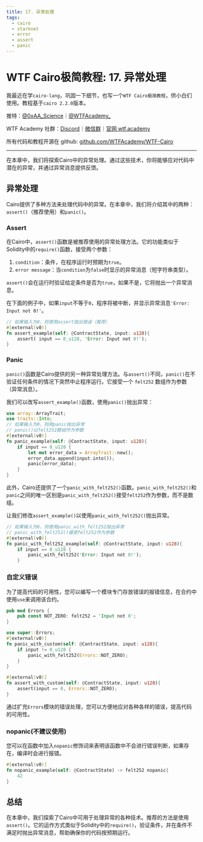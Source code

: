 ```yaml
---
title: 17. 异常处理
tags:
  - cairo
  - starknet
  - error
  - assert
  - panic
---
```


# WTF Cairo极简教程: 17. 异常处理

我最近在学`cairo-lang`，巩固一下细节，也写一个`WTF Cairo极简教程`，供小白们使用。教程基于`cairo 2.2.0`版本。

推特：[@0xAA_Science](https://twitter.com/0xAA_Science)｜[@WTFAcademy_](https://twitter.com/WTFAcademy_)

WTF Academy 社群：[Discord](https://discord.gg/5akcruXrsk)｜[微信群](https://docs.google.com/forms/d/e/1FAIpQLSe4KGT8Sh6sJ7hedQRuIYirOoZK_85miz3dw7vA1-YjodgJ-A/viewform?usp=sf_link)｜[官网 wtf.academy](https://wtf.academy)

所有代码和教程开源在 github: [github.com/WTFAcademy/WTF-Cairo](https://github.com/WTFAcademy/WTF-Cairo)

---

在本章中，我们将探索Cairo中的异常处理。通过这些技术，你将能够应对代码中潜在的异常，并通过异常消息提供反馈。

## 异常处理

Cairo提供了多种方法来处理代码中的异常。在本章中，我们将介绍其中的两种：`assert()`（推荐使用）和`panic()`。

### Assert

在Cairo中，`assert()`函数是被推荐使用的异常处理方法。它的功能类似于Solidity中的`require()`函数，接受两个参数：

1. `condition`：条件，在程序运行时预期为`true`。
2. `error message`：当`condition`为`false`时显示的异常消息（短字符串类型）。

`assert()`会在运行时验证给定条件是否为`true`，如果不是，它将抛出一个异常消息。

在下面的例子中，如果`input`不等于`0`，程序将被中断，并显示异常消息`'Error: Input not 0!'`。

```rust
// 如果输入为0，则使用assert抛出错误（推荐）
#[external(v0)]
fn assert_example(self: @ContractState, input: u128){
    assert( input == 0_u128, 'Error: Input not 0!');
}
```

### Panic

`panic()`函数是Cairo提供的另一种异常处理方法。与`assert()`不同，`panic()`在不验证任何条件的情况下突然中止程序运行。它接受一个 `felt252` 数组作为参数（异常消息）。

我们可以改写`assert_example()`函数，使用`panic()`抛出异常：

```rust
use array::ArrayTrait;
use traits::Into;
// 如果输入为0，则用panic抛出异常
// panic()以felt252数组作为参数
#[external(v0)]
fn panic_example(self: @ContractState, input: u128){
    if input == 0_u128 {
        let mut error_data = ArrayTrait::new();
        error_data.append(input.into());
        panic(error_data);
    }
}
```

此外，Cairo还提供了一个`panic_with_felt252()`函数。`panic_with_felt252()`和`panic`之间的唯一区别是`panic_with_felt252()`接受`felt252`作为参数，而不是数组。

让我们修改`assert_example()`以使用`panic_with_felt252()`抛出异常。
```rust
// 如果输入为0，则使用panic_with_felt252抛出异常
// panic_with_felt252()接受felt252作为参数
#[external(v0)]
fn panic_with_felt252_example(self: @ContractState, input: u128){
    if input == 0_u128 {
        panic_with_felt252('Error: Input not 0!');
    }
```

### 自定义错误

为了提高代码的可用性，您可以编写一个模块专门存放错误的报错信息，在合约中使用`use`来调用该合约。

```rust
pub mod Errors {
    pub const NOT_ZERO: felt252 = 'Input not 0';
}
```

```rust
use super::Errors;
#[external(v0)]
fn panic_with_custom(self: @ContractState, input: u128){
    if input != 0_u128 {
        panic_with_felt252(Errors::NOT_ZERO);
    }
}

#[external(v0)]
fn assert_with_custom(self: @ContractState, input: u128){
    assert(input == 0, Errors::NOT_ZERO);
}
```

通过扩充`Errors`模块的错误处理，您可以方便地应对各种各样的错误，提高代码的可用性。

### nopanic(不建议使用)

您可以在函数中加入`nopanic`修饰词来表明该函数中不会进行错误判断，如果存在，编译时会进行报错。

```rust
#[external(v0)]
fn nopanic_example(self: @ContractState) -> felt252 nopanic{
    42
}
```

## 总结

在本章中，我们探索了Cairo中可用于处理异常的各种技术。推荐的方法是使用`assert()`。它的运作方式类似于Solidity中的`require()`，验证条件，并在条件不满足时抛出异常消息，帮助确保你的代码按预期运行。
